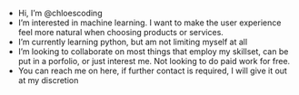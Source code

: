 + Hi, I’m @chloescoding
+ I’m interested in machine learning. I want to make the user experience feel more natural when choosing products or services.
+ I’m currently learning python, but am not limiting myself at all
+ I’m looking to collaborate on most things that employ my skillset, can be put in a porfolio, or just interest me. Not looking to do paid work for free.
+ You can reach me on here, if further contact is required, I will give it out at my discretion

<!---
chloescoding/chloescoding is a ✨ special ✨ repository because its `README.md` (this file) appears on your GitHub profile.
You can click the Preview link to take a look at your changes.
--->
